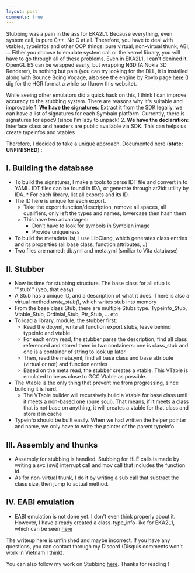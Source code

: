 ```yaml
---
layout: post
comments: true
---
```


Stubbing was a pain in the ass for EKA2L1. Because everything, even system call, is pure C++. No C at all. Therefore, you have to
deal with vtables, typeinfos and other OOP things: pure virtual, non-virtual thunk, ABI, ... Either you choose to emulate system call
or the kernel library, you will have to go through all of these problems. Even in EKA2L1, I can't denined it. OpenGL ES can be wrapped
easily, but wrapping N3D (A Nokia 3D Renderer), is nothing but pain (you can try looking for the DLL, it is installed along with Bounce Boing
Vogage, also see the engine by Rovio page [here](https://web.archive.org/web/20080131225709/http://www.kajala.com:80/ka3d/) (I dig for the HGR format a while so I know this website).

While seeing other emulators did a quick hack on this, I think I can improve accuracy to the stubbing system. There are reasons why
It's suitable and improvable
    1. **We have the signatures**: Extract it from the SDK legally, we can have a list of signatures for each Symbain platform.
  Currently, there is signatures for epoc9 (since I'm lazy to unpack)
    2. **We have the declaration**: Interface class and headers are public available via SDK. This can helps us create typeinfos and vtables
    
Therefore, I decided to take a unique approach. Documented here (**state: UNFINISHED**) :

## I. Building the database
- To build the signatures, I make a tools to parse IDT file and convert in to YAML. IDT files can be found in IDA, or generate through
    ar2idt utility by IDA.
         * For each library, list all exports and its ID.
- The ID here is unique for each export.
     * Take the export function/description, remove all spaces, all qualifiers, only left the types and names, lowercase then hash them
     * This have two advantages:
         - Don't have to look for symbols in Symbian image
         - Provide uniqueness
- To build the metadata list, I use LibClang, which generates class entries and its properties (all base class, function attributes, ..)
- Two files are named: db.yml and meta.yml (smiliar to Vita database)

## II. Stubber
- Now its time for stubbing structure. The base class for all stub is '''stub''' (yep, that easy)
- A Stub has a unique ID, and a description of what it does. There is also a virtual method *write_stub()*, which writes stub into memory
- From the base class Stub, there are multiple Stubs type. Typeinfo_Stub, Vtable_Stub, Ordinial_Stub, Ptr_Stub, ... etc.
- To load a library, module, the stubber first:
    * Read the db.yml, write all function export stubs, leave behind typeinfo and vtable
    * For each entry read, the stubber parse the description, find all class referenced and stored them in two containers: one
  is class_stub and one is a container of string to look up later.
    * Then, read the meta.yml, find all base class and base attribute (virtual or not) and function entries
    * Based on the meta read, the stubber creates a vtable. This VTable is emulated to be as close to GCC Vtable as possible.
 - The Vtable is the only thing that prevent me from progressing, since building it is hard.
    * The VTable builder will recursively build a Vtable for base class until it meets a non-based one (pure soul). That means, if
    it meets a class that is not base on anything, it will creates a vtable for that class and store it in cache
- Typeinfo should be built easily. When we had written the helper pointer and name, we only have to write the pointer of the parent 
typeinfo

## III. Assembly and thunks
- Assembly for stubbing is handled. Stubbing for HLE calls is made by writing a svc (swi) interrupt call and mov call that includes the function id.
- As for non-virtual thunk, I do it by writing a sub call that subtract the class size, then jump to actual method. 

## IV. EABI emulation
- EABI emulation is not done yet. I don't even think properly about it. However, I have already created a class-type_info-like for EKA2L1, which can be seen [here](https://github.com/bentokun/EKA2L1/blob/master/src/emu/core/include/core/abi/eabi.h#L10)

The writeup here is unfinished and maybe incorrect. If you have any questions, you can contact through my Discord (Disquis comments won't work in Vietnam I think). 

You can also follow my work on Stubbing [here](https://github.com/bentokun/EKA2L1/blob/master/src/emu/core/src/loader/stub.cpp). Thanks for reading !

